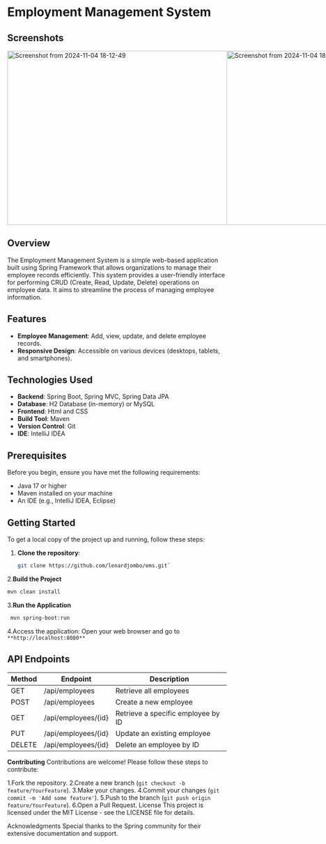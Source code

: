 # Employment Management System

## Screenshots


<div style="display: flex; justify-content: space-around;">
    <img src="https://github.com/user-attachments/assets/f59499a4-f774-4767-9a3b-07833711ca91" alt="Screenshot from 2024-11-04 18-12-49" width="600" height="400" />
    <img src="https://github.com/user-attachments/assets/c1919ac6-b7b5-44b7-a21e-0348543a4c08" alt="Screenshot from 2024-11-04 18-20-19" width="600" height="400" />
    <img src="https://github.com/user-attachments/assets/ad20c427-0e6f-43d1-8c86-48ef1f7606ac" alt="Screenshot from 2024-11-04 18-20-38" width="600" height="400" />
</div>

## Overview

The Employment Management System is a simple web-based application built using Spring Framework that allows organizations to manage their employee records efficiently. This system provides a user-friendly interface for performing CRUD (Create, Read, Update, Delete) operations on employee data. It aims to streamline the process of managing employee information.

## Features

- **Employee Management**: Add, view, update, and delete employee records.
- **Responsive Design**: Accessible on various devices (desktops, tablets, and smartphones).

## Technologies Used

- **Backend**: Spring Boot, Spring MVC, Spring Data JPA
- **Database**: H2 Database (in-memory) or MySQL
- **Frontend**: Html and CSS
- **Build Tool**: Maven
- **Version Control**: Git
- **IDE**: IntelliJ IDEA 

## Prerequisites

Before you begin, ensure you have met the following requirements:

- Java 17 or higher
- Maven installed on your machine
- An IDE (e.g., IntelliJ IDEA, Eclipse)

## Getting Started

To get a local copy of the project up and running, follow these steps:

1. **Clone the repository**:
   ```bash
   git clone https://github.com/lenardjombo/ems.git`

2.**Build the Project**
  ```bash
  mvn clean install
```
3.**Run the Application**
   ```bash
    mvn spring-boot:run
```
4.Access the application: Open your web browser and go to `**http://localhost:8080**`

## API Endpoints

| Method | Endpoint               | Description                            |
|--------|------------------------|----------------------------------------|
| GET    | /api/employees         | Retrieve all employees                 |
| POST   | /api/employees         | Create a new employee                  |
| GET    | /api/employees/{id}    | Retrieve a specific employee by ID     |
| PUT    | /api/employees/{id}    | Update an existing employee            |
| DELETE | /api/employees/{id}    | Delete an employee by ID               |


**Contributing**
Contributions are welcome! Please follow these steps to contribute:

1.Fork the repository.
2.Create a new branch (`git checkout -b feature/YourFeature`).
3.Make your changes.
4.Commit your changes (`git commit -m 'Add some feature'`).
5.Push to the branch (`git push origin feature/YourFeature`).
6.Open a Pull Request.
License
This project is licensed under the MIT License - see the LICENSE file for details.

Acknowledgments
Special thanks to the Spring community for their extensive documentation and support.
